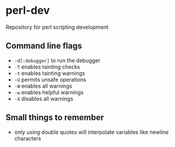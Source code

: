 # perl-dev
Repository for perl scripting development

## Command line flags
- `-d[:debugger]` to run the debugger
- `-T` enables tainting checks
- `-t` enables tainting warnings 
- `-U` permits unsafe operations
- `-W` enables all warnings
- `-w` enables helpful warnings
- `-X` disables all warnings

## Small things to remember
- only using double quotes will interpolate variables like newline characters